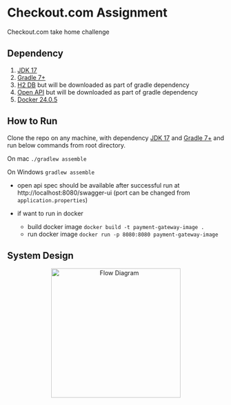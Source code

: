 # Checkout.com Assignment
Checkout.com take home challenge

## Dependency
1. [JDK 17](https://www.oracle.com/java/technologies/javase/jdk17-archive-downloads.html)
2. [Gradle 7+](https://gradle.org/releases/)
3. [H2 DB](http://www.h2database.com/html/download.html) but will be downloaded as part of gradle dependency
4. [Open API](https://spec.openapis.org/oas/latest.html) but will be downloaded as part of gradle dependency
5. [Docker 24.0.5](https://www.docker.com/products/docker-desktop/)

## How to Run

Clone the repo on any machine, with dependency [JDK 17](https://www.oracle.com/java/technologies/javase/jdk17-archive-downloads.html) and [Gradle 7+](https://gradle.org/releases/) and run below commands from root directory.

On mac
`./gradlew assemble`

On Windows 
`gradlew assemble`

- open api spec should be available after successful run at http://localhost:8080/swagger-ui (port can be changed from `application.properties`)

- if want to run in docker
  - build docker image `docker build -t payment-gateway-image .`
  - run docker image `docker run -p 8080:8080 payment-gateway-image`

## System Design

<p align="center">
  <img src="https://github.com/prash-gec/payment-gateway/fd.png" alt="Flow Diagram" width="300"/>
</p>

